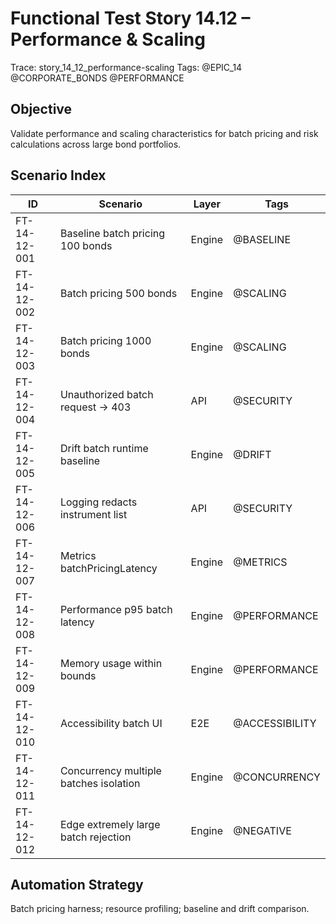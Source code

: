# Functional Test Story 14.12 – Performance & Scaling

Trace: story_14_12_performance-scaling
Tags: @EPIC_14 @CORPORATE_BONDS @PERFORMANCE

## Objective
Validate performance and scaling characteristics for batch pricing and risk calculations across large bond portfolios.

## Scenario Index
| ID | Scenario | Layer | Tags |
|----|----------|-------|------|
| FT-14-12-001 | Baseline batch pricing 100 bonds | Engine | @BASELINE |
| FT-14-12-002 | Batch pricing 500 bonds | Engine | @SCALING |
| FT-14-12-003 | Batch pricing 1000 bonds | Engine | @SCALING |
| FT-14-12-004 | Unauthorized batch request -> 403 | API | @SECURITY |
| FT-14-12-005 | Drift batch runtime baseline | Engine | @DRIFT |
| FT-14-12-006 | Logging redacts instrument list | API | @SECURITY |
| FT-14-12-007 | Metrics batchPricingLatency | Engine | @METRICS |
| FT-14-12-008 | Performance p95 batch latency | Engine | @PERFORMANCE |
| FT-14-12-009 | Memory usage within bounds | Engine | @PERFORMANCE |
| FT-14-12-010 | Accessibility batch UI | E2E | @ACCESSIBILITY |
| FT-14-12-011 | Concurrency multiple batches isolation | Engine | @CONCURRENCY |
| FT-14-12-012 | Edge extremely large batch rejection | Engine | @NEGATIVE |

## Automation Strategy
Batch pricing harness; resource profiling; baseline and drift comparison.
